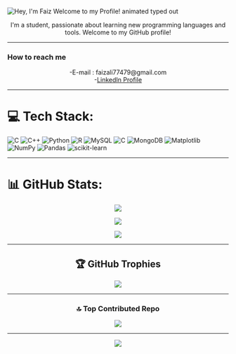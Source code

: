 #
<img src="https://readme-typing-svg.demolab.com?font=Operator+Mono&size=37&duration=2800&pause=2000&color=FAFAFA&center=true&vCenter=true&width=940&height=50&lines=Hello%2C+ my+name+is+Faiz+Ali!" align="middle" alt="Hey, I'm Faiz Welcome to my Profile! animated typed out">

<p align="center">
I'm a student, passionate about learning new programming languages and tools. Welcome to my GitHub profile!
</p>
<hr>
<p align="center">
   <h3>How to reach me</h3>
</p>
<div align="center">
  -E-mail : faizali77479@gmail.com <br>
  -<a href="https://www.linkedin.com/in/faiz-ali-173101260?utm_source=share&utm_campaign=share_via&utm_content=profile&utm_medium=android_app">LinkedIn Profile </a> <br>
</div>
<hr>


# 💻 Tech Stack:
![C](https://img.shields.io/badge/c-%2300599C.svg?style=for-the-badge&logo=c&logoColor=white) ![C++](https://img.shields.io/badge/c++-%2300599C.svg?style=for-the-badge&logo=c%2B%2B&logoColor=white) ![Python](https://img.shields.io/badge/python-3670A0?style=for-the-badge&logo=python&logoColor=ffdd54) ![R](https://img.shields.io/badge/r-%23276DC3.svg?style=for-the-badge&logo=r&logoColor=white) ![MySQL](https://img.shields.io/badge/mysql-4479A1.svg?style=for-the-badge&logo=mysql&logoColor=white) ![C](https://img.shields.io/badge/c-%2300599C.svg?style=for-the-badge&logo=c&logoColor=white) ![MongoDB](https://img.shields.io/badge/MongoDB-%234ea94b.svg?style=for-the-badge&logo=mongodb&logoColor=white) ![Matplotlib](https://img.shields.io/badge/Matplotlib-%23ffffff.svg?style=for-the-badge&logo=Matplotlib&logoColor=black) ![NumPy](https://img.shields.io/badge/numpy-%23013243.svg?style=for-the-badge&logo=numpy&logoColor=white) ![Pandas](https://img.shields.io/badge/pandas-%23150458.svg?style=for-the-badge&logo=pandas&logoColor=white) ![scikit-learn](https://img.shields.io/badge/scikit--learn-%23F7931E.svg?style=for-the-badge&logo=scikit-learn&logoColor=white)
<hr>

# 📊 GitHub Stats:
<div align="center">
   
![](https://github-readme-stats.vercel.app/api?username=Faizali112&theme=dark&hide_border=false&include_all_commits=false&count_private=false)<br/>
<div align="center">
   
![](https://github-readme-streak-stats.herokuapp.com/?user=Faizali112&theme=dark&hide_border=false)<br/>
<div align="center">
   
![](https://github-readme-stats.vercel.app/api/top-langs/?username=Faizali112&theme=dark&hide_border=false&include_all_commits=false&count_private=false&layout=compact)

<hr>

## 🏆 GitHub Trophies
![](https://github-profile-trophy.vercel.app/?username=Faizali112&theme=radical&no-frame=false&no-bg=false&margin-w=4)
<hr>

### 🔝 Top Contributed Repo
![](https://github-contributor-stats.vercel.app/api?username=Faizali112&limit=5&theme=dark&combine_all_yearly_contributions=true)

---
[![](https://visitcount.itsvg.in/api?id=Faizali112&icon=0&color=0)](https://visitcount.itsvg.in)

<!-- Proudly created with GPRM ( https://gprm.itsvg.in ) -->
